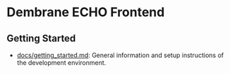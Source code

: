 # Dembrane ECHO Frontend

## Getting Started

- [docs/getting_started.md](./docs/getting_started.md): General information and setup instructions of the development environment.
